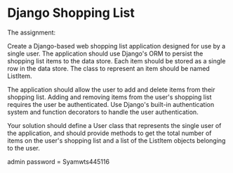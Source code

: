 Django Shopping List
====================

The assignment:

Create a Django-based web shopping list application designed for use by a single user.  The application should use Django's ORM to persist the shopping list items to the data store.  Each item should be stored as a single row in the data store.  The class to represent an item should be named ListItem.

The application should allow the user to add and delete items from their shopping list.  Adding and removing items from the user's shopping list requires the user be authenticated.  Use Django's built-in authentication system and function decorators to handle the user authentication.

Your solution should define a User class that represents the single user of the application, and should provide methods to get the total number of items on the user's shopping list and a list of the ListItem objects belonging to the user.

admin password = Syamwts445116

